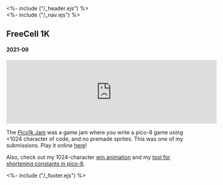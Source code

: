 <!DOCTYPE html>
<html lang="en">
<head>
<%- include ("/_header.ejs") %>
</head>
<body>
<div class="wrapper">
<%- include ("/_nav.ejs") %>
<section id="main-content">
<h1 class="post-title">FreeCell 1K</h1>
<h4 class="post-meta">2021-09</h4>

<iframe frameborder="0" src="https://itch.io/embed/1206339?bg_color=8ecc74&amp;fg_color=291814&amp;link_color=e0964c&amp;border_color=f2cfb8" width="552" height="167"><a href="https://pancelor.itch.io/free-cell-1k">free cell 1K by pancelor</a></iframe>

The [Pico1k Jam](https://itch.io/jam/pico-1k) was a game jam where you write a pico-8 game using <1024 character of code, and no premade sprites. This was one of my submissions. Play it online [here](https://pancelor.itch.io/free-cell-1k)!

Also, check out my 1024-character [win animation](https://pancelor.itch.io/solitaire-win-animation) and my [tool for shortening constants in pico-8](https://www.lexaloffle.com/bbs/?tid=44801).

</section>
<%- include ("/_footer.ejs") %>
</body>
</html>
